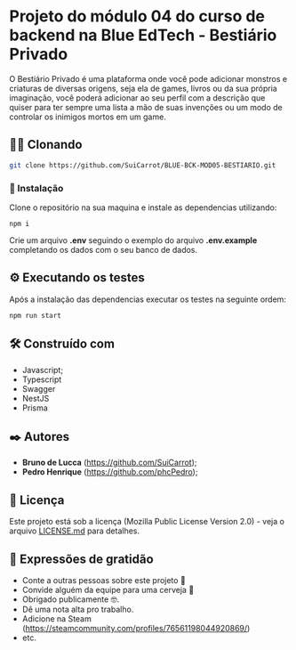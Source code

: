 # Projeto do módulo 04 do curso de backend na Blue EdTech - Bestiário Privado

O Bestiário Privado é uma plataforma onde você pode adicionar monstros e criaturas de diversas origens, seja ela de games, livros ou da sua própria imaginação, você poderá adicionar ao seu perfil com a descrição que quiser para ter sempre uma lista a mão de suas invenções ou um modo de controlar os inimigos mortos em um game.

## 👯‍♀️ Clonando

```bash
git clone https://github.com/SuiCarrot/BLUE-BCK-MOD05-BESTIARIO.git
```

### 🔧 Instalação

Clone o repositório na sua maquina e instale as dependencias utilizando:

```
npm i
```

Crie um arquivo **.env** seguindo o exemplo do arquivo **.env.example** completando os dados com o seu banco de dados.

## ⚙️ Executando os testes

Após a instalação das dependencias executar os testes na seguinte ordem:

```
npm run start
```

## 🛠️ Construído com

* Javascript;
* Typescript
* Swagger
* NestJS
* Prisma

## ✒️ Autores

* **Bruno de Lucca** (https://github.com/SuiCarrot);
* **Pedro Henrique** (https://github.com/phcPedro);

## 📄 Licença

Este projeto está sob a licença (Mozilla Public License Version 2.0) - veja o arquivo [LICENSE.md](https://github.com/SuiCarrot/BLUE-BCK-MOD05-BESTIARIO/blob/main/LICENSE) para detalhes.

## 🎁 Expressões de gratidão

* Conte a outras pessoas sobre este projeto 📢
* Convide alguém da equipe para uma cerveja 🍺
* Obrigado publicamente 🤓.
* Dê uma nota alta pro trabalho.
* Adicione na Steam (https://steamcommunity.com/profiles/76561198044920869/)
* etc.
